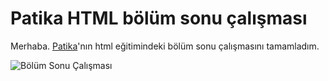# Patika HTML bölüm sonu çalışması

Merhaba. [Patika](www.patika.dev)'nın html eğitimindeki bölüm sonu çalışmasını tamamladım.

<img src="images/ss.PNG" alt="Bölüm Sonu Çalışması"/>